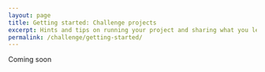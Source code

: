 ```yaml
---
layout: page
title: Getting started: Challenge projects
excerpt: Hints and tips on running your project and sharing what you learn.
permalink: /challenge/getting-started/
---
```


Coming soon